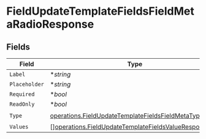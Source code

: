 # FieldUpdateTemplateFieldsFieldMetaRadioResponse


## Fields

| Field                                                                                                                            | Type                                                                                                                             | Required                                                                                                                         | Description                                                                                                                      |
| -------------------------------------------------------------------------------------------------------------------------------- | -------------------------------------------------------------------------------------------------------------------------------- | -------------------------------------------------------------------------------------------------------------------------------- | -------------------------------------------------------------------------------------------------------------------------------- |
| `Label`                                                                                                                          | **string*                                                                                                                        | :heavy_minus_sign:                                                                                                               | N/A                                                                                                                              |
| `Placeholder`                                                                                                                    | **string*                                                                                                                        | :heavy_minus_sign:                                                                                                               | N/A                                                                                                                              |
| `Required`                                                                                                                       | **bool*                                                                                                                          | :heavy_minus_sign:                                                                                                               | N/A                                                                                                                              |
| `ReadOnly`                                                                                                                       | **bool*                                                                                                                          | :heavy_minus_sign:                                                                                                               | N/A                                                                                                                              |
| `Type`                                                                                                                           | [operations.FieldUpdateTemplateFieldsFieldMetaTypeRadio](../../models/operations/fieldupdatetemplatefieldsfieldmetatyperadio.md) | :heavy_check_mark:                                                                                                               | N/A                                                                                                                              |
| `Values`                                                                                                                         | [][operations.FieldUpdateTemplateFieldsValueResponse1](../../models/operations/fieldupdatetemplatefieldsvalueresponse1.md)       | :heavy_minus_sign:                                                                                                               | N/A                                                                                                                              |